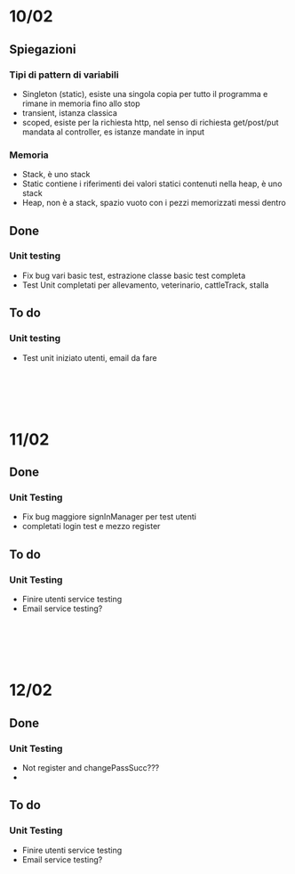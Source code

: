 # 10/02
## Spiegazioni
### Tipi di pattern di variabili
- Singleton (static), esiste una singola copia per tutto il programma e rimane in memoria fino allo stop
- transient, istanza classica
- scoped, esiste per la richiesta http, nel senso di richiesta get/post/put mandata al controller, es istanze mandate in input

### Memoria
- Stack, è uno stack
- Static contiene i riferimenti dei valori statici contenuti nella heap, è uno stack
- Heap, non è a stack, spazio vuoto con i pezzi memorizzati messi dentro

## Done
### Unit testing
- Fix bug vari basic test, estrazione classe basic test completa
- Test Unit completati per allevamento, veterinario, cattleTrack, stalla


## To do
### Unit testing
- Test unit iniziato utenti, email da fare


<br>
<br>
<br>
<br>

# 11/02

## Done
### Unit Testing
- Fix bug maggiore signInManager per test utenti
- completati login test e mezzo register

## To do
### Unit Testing
- Finire utenti service testing
- Email service testing?


<br>
<br>
<br>
<br>

# 12/02

## Done
### Unit Testing
- Not register and changePassSucc???
- 

## To do
### Unit Testing
- Finire utenti service testing
- Email service testing?


<br>
<br>
<br>
<br>
